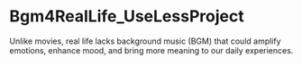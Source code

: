 # Bgm4RealLife_UseLessProject
Unlike movies, real life lacks background music (BGM) that could amplify emotions, enhance mood, and bring more meaning to our daily experiences.
